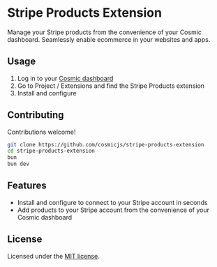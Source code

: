 # Stripe Products Extension

Manage your Stripe products from the convenience of your Cosmic dashboard. Seamlessly enable ecommerce in your websites and apps.

## Usage

1. Log in to your [Cosmic dashboard](https://app.cosmicjs.com/login)
2. Go to Project / Extensions and find the Stripe Products extension
3. Install and configure

## Contributing
Contributions welcome!
```bash
git clone https://github.com/cosmicjs/stripe-products-extension
cd stripe-products-extension
bun
bun dev
```

## Features

- Install and configure to connect to your Stripe account in seconds
- Add products to your Stripe account from the convenience of your Cosmic dashboard

## License

Licensed under the [MIT license](https://github.com/cosmicjs/stripe-products-extension/blob/main/LICENSE.md).
